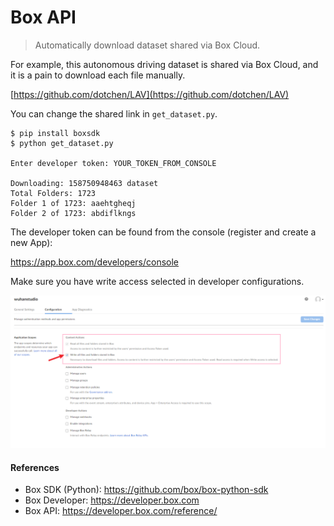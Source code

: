 # Box API

> Automatically download dataset shared via Box Cloud.

For example, this autonomous driving dataset is shared via Box Cloud, and it is a pain to download each file manually.

[https://github.com/dotchen/LAV](https://github.com/dotchen/LAV)

You can change the shared link in `get_dataset.py`.

```
$ pip install boxsdk
$ python get_dataset.py

Enter developer token: YOUR_TOKEN_FROM_CONSOLE

Downloading: 158750948463 dataset
Total Folders: 1723
Folder 1 of 1723: aaehtgheqj
Folder 2 of 1723: abdiflkngs
```

The developer token can be found from the console (register and create a new App):

https://app.box.com/developers/console

Make sure you have write access selected in developer configurations.

![](developer.png)

#### References

- Box SDK (Python): https://github.com/box/box-python-sdk
- Box Developer: https://developer.box.com
- Box API: https://developer.box.com/reference/
